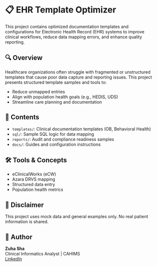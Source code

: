 # 📋 EHR Template Optimizer

This project contains optimized documentation templates and configurations for Electronic Health Record (EHR) systems to improve clinical workflows, reduce data mapping errors, and enhance quality reporting.

## 🔍 Overview

Healthcare organizations often struggle with fragmented or unstructured templates that cause poor data capture and reporting issues. This project presents structured template samples and tools to:

- Reduce unmapped entries
- Align with population health goals (e.g., HEDIS, UDS)
- Streamline care planning and documentation

## 📁 Contents

- `templates/`: Clinical documentation templates (OB, Behavioral Health)
- `sql/`: Sample SQL logic for data mapping
- `reports/`: Audit and compliance readiness samples
- `docs/`: Guides and configuration instructions

## 🛠️ Tools & Concepts

- eClinicalWorks (eCW)
- Azara DRVS mapping
- Structured data entry
- Population health metrics

## 🔐 Disclaimer

This project uses mock data and general examples only. No real patient information is shared.

## 🤝 Author

**Zuha Sha**  
Clinical Informatics Analyst | CAHIMS  
[LinkedIn](https://www.linkedin.com/in/zuha-sha-mshi-cahims-502208208)
